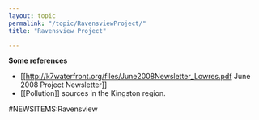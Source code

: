 ```yaml
---
layout: topic
permalink: "/topic/RavensviewProject/"
title: "Ravensview Project"

---
```


**Some references**
* [[http://k7waterfront.org/files/June2008Newsletter_Lowres.pdf June 2008 Project Newsletter]]
* [[Pollution]] sources in the Kingston region.

#NEWSITEMS:Ravensview

